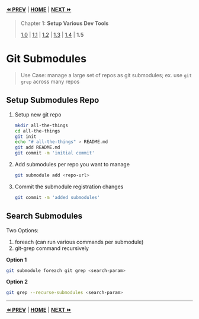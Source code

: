 **[⏪ PREV](./b2a09cea-b1a5-48c3-a3fe-e1b50c724df3.md)** | **[HOME](./index.md)** | **[NEXT ⏩](./132c8852-2584-4e6b-a68b-7d5674d598f1.md)**

> Chapter 1: **Setup Various Dev Tools**
>
> [1.0](./5773411b-7fbd-4ecd-8d30-cd539841ee8b.md) |
[1.1](./4360112c-f735-4dac-8f06-e8386bcd1ffd.md) |
[1.2](./134d9622-bae1-47f6-bec6-8dac5da9d798.md) |
[1.3](./990aef78-054d-44cf-bee1-fe2bad77c363.md) |
[1.4](./b2a09cea-b1a5-48c3-a3fe-e1b50c724df3.md) |
**1.5**

# Git Submodules

> Use Case: manage a large set of repos as git submodules; ex. use `git grep`
across many repos

## Setup Submodules Repo

1. Setup new git repo

    ```bash
    mkdir all-the-things
    cd all-the-things
    git init
    echo "# all-the-things" > README.md
    git add README.md
    git commit -m 'initial commit'
    ```

2. Add submodules per repo you want to manage

    ```bash
    git submodule add <repo-url>
    ```

3. Commit the submodule registration changes

    ```bash
    git commit -m 'added submodules'
    ```


## Search Submodules

Two Options:
1. foreach (can run various commands per submodule)
2. git-grep command recursively

**Option 1**

```bash
git submodule foreach git grep <search-param>
```

**Option 2**

```bash
git grep --recurse-submodules <search-param>
```


---

**[⏪ PREV](./b2a09cea-b1a5-48c3-a3fe-e1b50c724df3.md)** | **[HOME](./index.md)** | **[NEXT ⏩](./132c8852-2584-4e6b-a68b-7d5674d598f1.md)**

